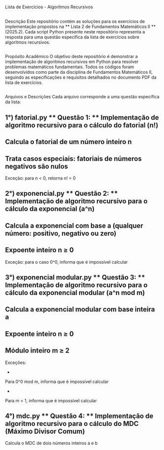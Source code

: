 #
 Lista de Exercícios - Algoritmos Recursivos
##
 Descrição
Este repositório contém as soluções para os exercícios de implementação propostos na 
**
Lista 2 de Fundamentos Matemáticos II
**
 (2025.2). Cada script Python presente neste repositório representa a resposta para uma questão específica da lista de exercícios sobre algoritmos recursivos.
##
 Propósito Acadêmico
O objetivo deste repositório é demonstrar a implementação de algoritmos recursivos em Python para resolver problemas matemáticos fundamentais. Todos os códigos foram desenvolvidos como parte da disciplina de Fundamentos Matemáticos II, seguindo as especificações e requisitos detalhados no documento PDF da lista de exercícios.
##
 Arquivos e Descrições
Cada arquivo corresponde a uma questão específica da lista:
###
 1°) fatorial.py
**
Questão 1:
**
 Implementação de algoritmo recursivo para o cálculo do fatorial (n!)
-
 Calcula o fatorial de um número inteiro n
-
 Trata casos especiais: fatoriais de números negativos são nulos
-
 Exceção: para n < 0, retorna n! = 0
###
 2°) exponencial.py
**
Questão 2:
**
 Implementação de algoritmo recursivo para o cálculo da exponencial (a^n)
-
 Calcula a exponencial com base a (qualquer número: positivo, negativo ou zero)
-
 Expoente inteiro n ≥ 0
-
 Exceção: para o caso 0^0, informa que é impossível calcular
###
 3°) exponencial modular.py
**
Questão 3:
**
 Implementação de algoritmo recursivo para o cálculo da exponencial modular (a^n mod m)
-
 Calcula a exponencial modular com base inteira a
-
 Expoente inteiro n ≥ 0
-
 Módulo inteiro m ≥ 2
-
 Exceções:
  
-
 Para 0^0 mod m, informa que é impossível calcular
  
-
 Para m < 1, informa que é impossível calcular
###
 4°) mdc.py
**
Questão 4:
**
 Implementação de algoritmo recursivo para o cálculo do MDC (Máximo Divisor Comum)
-
 Calcula o MDC de dois números inteiros a e b
